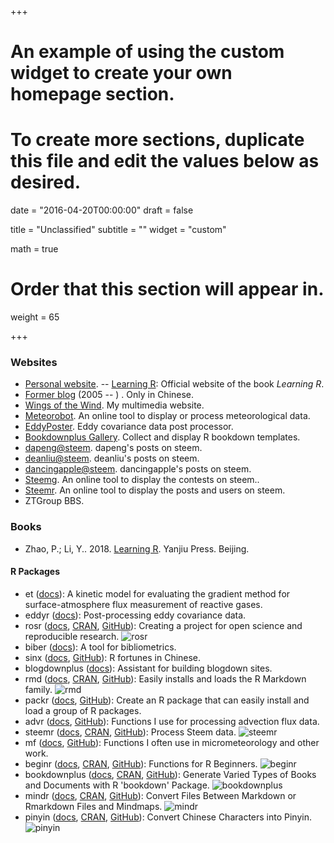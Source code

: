 +++
# An example of using the custom widget to create your own homepage section.
# To create more sections, duplicate this file and edit the values below as desired.

date = "2016-04-20T00:00:00"
draft = false

title = "Unclassified"
subtitle = ""
widget = "custom"

math = true

# Order that this section will appear in.
weight = 65

+++

### Websites

- [Personal website](https://pzhao.org).
-- [Learning R](https://xuer.pzhao.org/): Official website of the book *Learning R*.
- [Former blog](http://dapengde.com) (2005 -- ) . Only in Chinese.
- [Wings of the Wind](https://zhaopian.netlify.com). My multimedia website.
- [Meteorobot](https://sciwis.shinyapps.io/meteorobot/). An online tool to display or process meteorological data.
- [EddyPoster](https://sciwis.shinyapps.io/eddyposter/). Eddy covariance data post processor.
- [Bookdownplus Gallery](https://bookdownplus.netlify.com/portfolio/). Collect and display R bookdown templates.
- [dapeng@steem](https://steemit.netlify.com/). dapeng's posts on steem.
- [deanliu@steem](https://deancrypto.netlify.com/). deanliu's posts on steem.
- [dancingapple@steem](https://dancingapple.netlify.com/). dancingapple's posts on steem.
- [Steemg](http://ec2-35-157-142-69.eu-central-1.compute.amazonaws.com:3838/myapp/). An online tool to display the contests on steem..
- [Steemr](https://pzhao.shinyapps.io/steemr/). An online tool to display the posts and users on steem.
- ZTGroup BBS. 

### Books

- Zhao, P.; Li, Y.. 2018. [Learning R](https://xuer.pzhao.org/). Yanjiu Press. Beijing. 


#### R Packages

- et ([docs](https://pzhao.org/pkg/et)): A kinetic model for evaluating the gradient method for surface-atmosphere flux measurement of reactive gases.
- eddyr ([docs](https://pzhao.org/pkg/eddyr)): Post-processing eddy covariance data.
- rosr ([docs](https://pzhao.org/pkg/rosr), [CRAN](https://CRAN.R-project.org/package=rosr), [GitHub](https://github.com/pzhaonet/rosr)): Creating a project for open science and reproducible research.
  ![rosr](http://cranlogs.r-pkg.org/badges/grand-total/rosr)
- biber ([docs](https://pzhao.org/pkg/biber)): A tool for bibliometrics.
- sinx ([docs](https://pzhao.org/pkg/sinx), [GitHub](https://github.com/pzhaonet/sinx)): R fortunes in Chinese.
- blogdownplus ([docs](https://pzhao.org/pkg/blogdownplus)): Assistant for building blogdown sites.
- rmd ([docs](https://pzhao.org/pkg/rmd), [CRAN](https://CRAN.R-project.org/package=rmd), [GitHub](https://github.com/pzhaonet/rmd)):  Easily installs and loads the R Markdown family.
  ![rmd](http://cranlogs.r-pkg.org/badges/grand-total/rmd)
- packr ([docs](https://pzhao.org/pkg/packr), [GitHub](https://github.com/pzhaonet/packr)): Create an R package that can easily install and load a group of R packages.
- advr ([docs](https://pzhao.org/pkg/advr), [GitHub](https://github.com/pzhaonet/advr)): Functions I use for processing advection  flux data.
- steemr ([docs](https://pzhao.org/pkg/steemr), [CRAN](https://CRAN.R-project.org/package=steemr), [GitHub](https://github.com/pzhaonet/steemr)):  Process Steem data.
  ![steemr](https://cranlogs.r-pkg.org/badges/grand-total/steemr)
- mf ([docs](https://pzhao.org/pkg/mf), [GitHub](https://github.com/pzhaonet/mf)): Functions I often use in micrometeorology and other work.
- beginr ([docs](https://pzhao.org/pkg/beginr), [CRAN](https://CRAN.R-project.org/package=beginr), [GitHub](https://github.com/pzhaonet/beginr)): Functions for R Beginners.
  ![beginr](http://cranlogs.r-pkg.org/badges/grand-total/beginr)
- bookdownplus ([docs](https://pzhao.org/pkg/bookdownplus), [CRAN](https://CRAN.R-project.org/package=bookdownplus), [GitHub](https://github.com/pzhaonet/bookdownplus)): Generate Varied Types of Books and Documents with R 'bookdown' Package. 
  ![bookdownplus](http://cranlogs.r-pkg.org/badges/grand-total/bookdownplus)
- mindr ([docs](https://pzhao.org/pkg/mindr), [CRAN](https://CRAN.R-project.org/package=mindr), [GitHub](https://github.com/pzhaonet/mindr)): Convert Files Between Markdown or Rmarkdown Files and Mindmaps.
  ![mindr](http://cranlogs.r-pkg.org/badges/grand-total/mindr)
- pinyin ([docs](https://pzhao.org/pkg/pinyin), [CRAN](https://CRAN.R-project.org/package=pinyin), [GitHub](https://github.com/pzhaonet/pinyin)): Convert Chinese Characters into Pinyin.
  ![pinyin](http://cranlogs.r-pkg.org/badges/grand-total/pinyin)
